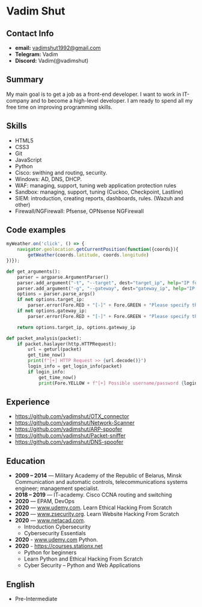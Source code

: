 # Vadim Shut

## Сontact Info

- **email:** vadimshut1992@gmail.com
- **Telegram:** Vadim
- **Discord:** Vadim(@vadimshut)

## Summary

My main goal is to get a job as a front-end developer. I want to work in IT-company and to become a high-level developer. I am ready to spend all my free time on improving programming skills.

## Skills

- HTML5
- CSS3
- Git
- JavaScript
- Python
- Cisco: swithing and routing, security.
- Windows: AD, DNS, DHCP.
- WAF: managing, support, tuning web application protection rules
- Sandbox: managing, support, tuning (Cuckoo, Checkpoint, Lastline)
- SIEM: introduction, creating reports, dashboards, rules. (Wazuh and other)
- Firewall/NGFirewall: Pfsense, OPNsense NGFirewall

## Code examples

```JavaScript
myWeather.on('click', () => {
    navigator.geolocation.getCurrentPosition(function({coords}){
        getWeather(coords.latitude, coords.longitude)
})});
```

```Python
def get_arguments():
    parser = argparse.ArgumentParser()
    parser.add_argument("-t", "--target", dest="target_ip", help="IP for: 192.168.1.1")
    parser.add_argument("-g", "--gateway", dest="gateway_ip", help="IP : 192.168.2.1")
    options = parser.parse_args()
    if not options.target_ip:
        parser.error(Fore.RED + "[-]" + Fore.GREEN + "Please specify the target IP, use --help for more info.")
    if not options.gateway_ip:
        parser.error(Fore.RED + "[-]" + Fore.GREEN + "Please specify the gateway IP, use --help for more info.")

    return options.target_ip, options.gateway_ip

```

```Python
def packet_analysis(packet):
    if packet.haslayer(http.HTTPRequest):
        url = geturl(packet)
        get_time_now()
        print(f"[+] HTTP Request >> {url.decode()}")
        login_info = get_login_info(packet)
        if login_info:
            get_time_now()
            print(Fore.YELLOW + f"[+] Possible username/password {login_info}")
```

## Experience

- https://github.com/vadimshut/OTX_connector
- https://github.com/vadimshut/Network-Scanner
- https://github.com/vadimshut/ARP-spoofer
- https://github.com/vadimshut/Packet-sniffer
- https://github.com/vadimshut/DNS-spoofer

## Education

- **2009 – 2014** — Military Academy of the Republic of Belarus, Minsk
  Communication and automatic controls, telecommunications systems engineer; management specialist.
- **2018 – 2019** — IT-academy. Cisco CCNA routing and switсhing
- **2020** — EPAM, DevOps
- **2020** — www.udemy.com. Learn Ethical Hacking From Scratch
- **2020** — www.zsecurity.org. Learn Website Hacking From Scratch
- **2020** — www.netacad.com.
  - Introduction Cybersecurity
  - Cybersecurity Essentials
- **2020** - www.udemy.com Python.
- **2020** - https://courses.stationx.net
  - Python for beginners
  - Learn Python and Ethical Hacking From Scratch
  - Cyber Security – Python and Web Applications

## English

- Pre-Intermediate
